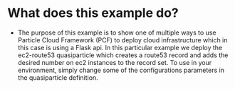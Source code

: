 # What does this example do?
- The purpose of this example is to show one of multiple ways to use Particle Cloud Framework (PCF) to deploy cloud infrastructure which in this case is using a Flask api. In this particular example we deploy the ec2-route53 quasiparticle which creates a route53 record and adds the desired number on ec2 instances to the record set. To use in your environment, simply change some of the configurations parameters in the quasiparticle definition.
